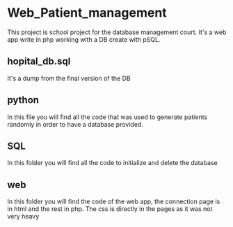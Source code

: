 # Web_Patient_management

This project is school project for the database management court. It's a web app write in php working with a DB create with pSQL.

## hopital_db.sql
It's a dump from the final version of the DB

## python
In this file you will find all the code that was used to generate patients randomly in order to have a database provided.

## SQL
In this folder you will find all the code to initialize and delete the database

## web
In this folder you will find the code of the web app, the connection page is in html and the rest in php.
The css is directly in the pages as it was not very heavy
